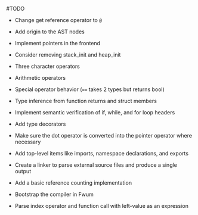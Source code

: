 #TODO

- Change get reference operator to `@`

- Add origin to the AST nodes

- Implement pointers in the frontend

- Consider removing stack_init and heap_init

- Three character operators

- Arithmetic operators

- Special operator behavior (`==` takes 2 types but returns bool)

- Type inference from function returns and struct members

- Implement semantic verification of if, while, and for loop headers

- Add type decorators

- Make sure the dot operator is converted into the pointer operator where necessary

- Add top-level items like imports, namespace declarations, and exports

- Create a linker to parse external source files and produce a single output

- Add a basic reference counting implementation

- Bootstrap the compiler in Fwum

- Parse index operator and function call with left-value as an expression
